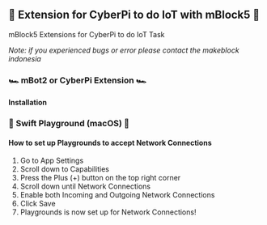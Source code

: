## 🚀 Extension for CyberPi to do IoT with mBlock5 🚀
mBlock5 Extensions for CyberPi to do IoT Task

_Note: if you experienced bugs or error please contact the makeblock indonesia_

### 🏎️ mBot2 or CyberPi Extension 🏎️
#### Installation

### 🍎 Swift Playground (macOS) 🍎
#### How to set up Playgrounds to accept Network Connections
1. Go to App Settings
2. Scroll down to Capabilities
3. Press the Plus (+) button on the top right corner
4. Scroll down until Network Connections
5. Enable both Incoming and Outgoing Network Connections
6. Click Save
7. Playgrounds is now set up for Network Connections!
